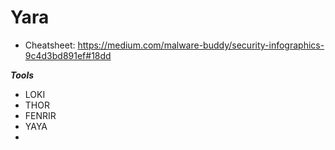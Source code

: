 # Yara
- Cheatsheet: https://medium.com/malware-buddy/security-infographics-9c4d3bd891ef#18dd

***Tools***
- LOKI
- THOR
- FENRIR
- YAYA
- 
